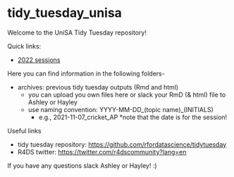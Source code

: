 # tidy_tuesday_unisa

Welcome to the UniSA Tidy Tuesday repository!

Quick links:

- [2022 sessions](archives/2022/README.md)

Here you can find information in the following folders- 

- archives: previous tidy tuesday outputs (Rmd and html) 
   -  you can upload you own files here or slack your RmD (& html) file to Ashley or Hayley 
   - use naming convention: YYYY-MM-DD_(topic name)_(INITIALS)
       - e.g., 2021-11-07_cricket_AP *note that the date is for the session!


Useful links 

- tidy tuesday repository: https://github.com/rfordatascience/tidytuesday 
- R4DS twitter: https://twitter.com/r4dscommunity?lang=en


If you have any questions slack Ashley or Hayley! :) 


